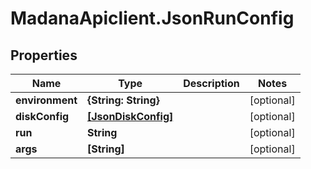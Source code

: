 # MadanaApiclient.JsonRunConfig

## Properties

Name | Type | Description | Notes
------------ | ------------- | ------------- | -------------
**environment** | **{String: String}** |  | [optional] 
**diskConfig** | [**[JsonDiskConfig]**](JsonDiskConfig.md) |  | [optional] 
**run** | **String** |  | [optional] 
**args** | **[String]** |  | [optional] 


